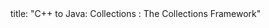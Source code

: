<frontmatter>
title: "C++ to Java: Collections : The Collections Framework"
</frontmatter>

<include src="unit-inPage-asFlat.md" boilerplate />